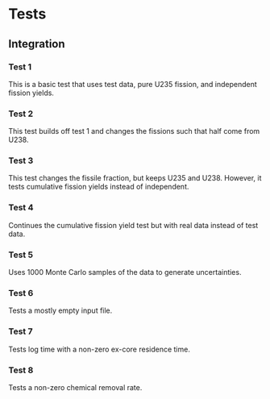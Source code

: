 # Tests

## Integration

### Test 1
This is a basic test that uses test data, pure U235 fission, and independent fission yields.

### Test 2
This test builds off test 1 and changes the fissions such that half come from U238.

### Test 3
This test changes the fissile fraction, but keeps U235 and U238. However, it tests cumulative fission yields instead of independent.

### Test 4
Continues the cumulative fission yield test but with real data instead of test data.

### Test 5
Uses 1000 Monte Carlo samples of the data to generate uncertainties.

### Test 6
Tests a mostly empty input file.

### Test 7
Tests log time with a non-zero ex-core residence time.

### Test 8
Tests a non-zero chemical removal rate.